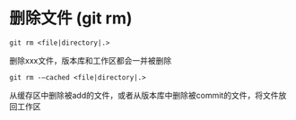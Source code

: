# 删除文件 (git rm)
```shell
git rm <file|directory|.>
```
删除xxx文件，版本库和工作区都会一并被删除

```shell
git rm -—cached <file|directory|.>
```
从缓存区中删除被add的文件，或者从版本库中删除被commit的文件，将文件放回工作区
